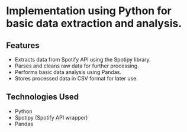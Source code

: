 # Implementation using Python for basic data extraction and analysis.
## Features
- Extracts data from Spotify API using the Spotipy library.
- Parses and cleans raw data for further processing.
- Performs basic data analysis using Pandas.
- Stores processed data in CSV format for later use.
## Technologies Used
- Python
- Spotipy (Spotify API wrapper)
- Pandas
